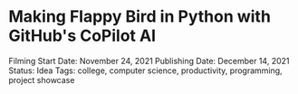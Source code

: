 # Making Flappy Bird in Python with GitHub's CoPilot AI

Filming Start Date: November 24, 2021
Publishing Date: December 14, 2021
Status: Idea
Tags: college, computer science, productivity, programming, project showcase